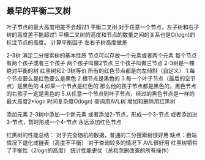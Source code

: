 ## 最早的平衡二叉树
叶子节点的最大高度相差不会超过1 平衡二叉树
对于任意一个节点，左子树和右子树的高度差不能超过1
平横二叉树的高度和节点的数量之间的关系也是O(logn)的
标注节点的高度。 计算平衡因子 左右子树高度做差


2-3树
满足二分搜索树的基本性质
节点可以存放一个元素或者两个元素
每个节点有两个孩子或者三个孩子
两个孩子叫做2节点 三个孩子叫做三节点
2-3树是一棵绝对平衡的树
红黑树和2-3树等价
所有的红色节点都是向左倾斜（自定义）
1.每个节点要么是红色要么是黑色
2.根节点是黑色的
3.每一个叶子节点（最后的空节点）是黑色的
4.如果一个节点是红色的 那么他的孩子节点都是黑色的，黑色节点的右孩子一定是黑色的
5.从任意一个节点到叶子节点，经过的黑色节点是一样的
最大高度2*logn 时间复杂度O(logn)
查询用AVL树
增加和删除用红黑树

添加元素
2-3树中添加一个新元素
或者添加2-节点，形成一个3-节点
或者添加进3-节点，暂时形成一个4-节点
永远添加红色节点

红黑树的性能总结：
对于完全随机的数据，普通的二分搜索树很好用 缺点：极端情况下退化成链表（高度不平衡）
对于查询较多的情况下 AVL很好用
红黑树牺牲了平衡性（2logn的高度）
统计性能更优（总和怎删改查的所有操作）
